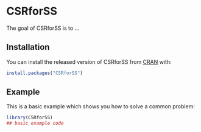 
# CSRforSS

<!-- badges: start -->
<!-- badges: end -->

The goal of CSRforSS is to ...

## Installation

You can install the released version of CSRforSS from [CRAN](https://CRAN.R-project.org) with:

``` r
install.packages("CSRforSS")
```

## Example

This is a basic example which shows you how to solve a common problem:

``` r
library(CSRforSS)
## basic example code
```

